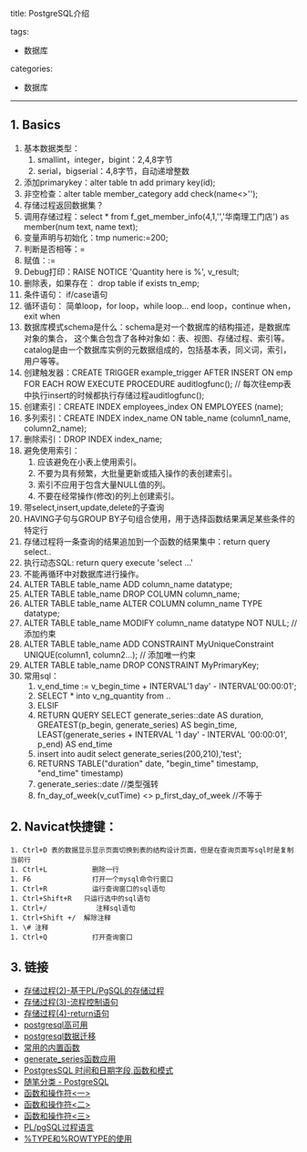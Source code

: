 title: PostgreSQL介绍

tags:
  - 数据库

categories:
  - 数据库

---
## 1. Basics
1. 基本数据类型：
	1. smallint，integer，bigint：2,4,8字节
	4. serial，bigserial：4,8字节，自动递增整数
1. 添加primarykey：alter table tn add primary key(id);
2. 非空检查：alter table member_category add check(name<>'');
3. 存储过程返回数据集？
4. 调用存储过程：select \* from f_get_member_info(4,1,'','华南理工门店') as member(num text, name text);
1. 变量声明与初始化：tmp numeric:=200;
1. 判断是否相等：=
1. 赋值：:=
1. Debug打印：RAISE NOTICE 'Quantity here is %', v_result;
1. 删除表，如果存在： drop table if exists tn_emp;
1. 条件语句： if/case语句
1. 循环语句： 简单loop，for loop，while loop... end loop，continue when，exit when
1. 数据库模式schema是什么：schema是对一个数据库的结构描述，是数据库对象的集合，
这个集合包含了各种对象如：表、视图、存储过程、索引等。
catalog是由一个数据库实例的元数据组成的，包括基本表，同义词，索引，用户等等。
1. 创建触发器：CREATE TRIGGER example_trigger AFTER INSERT ON emp  
FOR EACH ROW EXECUTE PROCEDURE auditlogfunc(); // 每次往emp表中执行insert的时候都执行存储过程auditlogfunc();
1. 创建索引：CREATE INDEX employees_index ON EMPLOYEES (name);
2. 多列索引：CREATE INDEX index_name ON table_name (column1_name, column2_name);
1. 删除索引：DROP INDEX index_name;
1. 避免使用索引：
	1. 应该避免在小表上使用索引。
	1. 不要为具有频繁，大批量更新或插入操作的表创建索引。
	1. 索引不应用于包含大量NULL值的列。
	1. 不要在经常操作(修改)的列上创建索引。
1. 带select,insert,update,delete的子查询
1. HAVING子句与GROUP BY子句组合使用，用于选择函数结果满足某些条件的特定行
1. 存储过程将一条查询的结果追加到一个函数的结果集中：return query select..
2. 执行动态SQL: return query execute 'select ...'
1. 不能再循环中对数据库进行操作。
1. ALTER TABLE table_name ADD column_name datatype;
1. ALTER TABLE table_name DROP COLUMN column_name;
1. ALTER TABLE table_name ALTER COLUMN column_name TYPE datatype;
1. ALTER TABLE table_name MODIFY column_name datatype NOT NULL; // 添加约束
1. ALTER TABLE table_name ADD CONSTRAINT MyUniqueConstraint UNIQUE(column1, column2...); // 添加唯一约束
1. ALTER TABLE table_name DROP CONSTRAINT MyPrimaryKey;
1. 常用sql：
	1. v_end_time := v_begin_time + INTERVAL'1 day' - INTERVAL'00:00:01';
	1. SELECT * into v_ng_quantity from ..
	1. ELSIF
	1. RETURN QUERY SELECT generate_series::date AS duration,
			GREATEST(p_begin, generate_series) AS begin_time,
			LEAST(generate_series + INTERVAL '1 day' - INTERVAL '00:00:01', p_end) AS end_time
	1. insert into audit select generate_series(200,210),'test';
	1. RETURNS TABLE("duration" date, "begin_time" timestamp, "end_time" timestamp) 
	1. generate_series::date  //类型强转
	1. fn_day_of_week(v_cutTime) <> p_first_day_of_week //不等于



## 2. Navicat快捷键：	
	1. Ctrl+D 表的数据显示显示页面切换到表的结构设计页面，但是在查询页面写sql时是复制当前行
	1. Ctrl+L           删除一行
	1. F6               打开一个mysql命令行窗口
	1. Ctrl+R           运行查询窗口的sql语句
	1. Ctrl+Shift+R   只运行选中的sql语句
	1. Ctrl+/            注释sql语句
	1. Ctrl+Shift +/  解除注释
	1. \# 注释
	1. Ctrl+Q           打开查询窗口


## 3. 链接
- [存储过程(2)-基于PL/PgSQL的存储过程](https://www.cnblogs.com/lottu/p/7405008.html)
- [存储过程(3)-流程控制语句](https://www.cnblogs.com/lottu/p/7405829.html)
- [存储过程(4)-return语句](https://www.cnblogs.com/lottu/p/7410941.html)
- [postgresql高可用](https://www.cnblogs.com/lottu/category/841292.html)
- [postgresql数据迁移](https://www.cnblogs.com/lottu/category/838299.html)
- [常用的内置函数](https://www.cnblogs.com/bingo711x/p/6733394.html)
- [generate_series函数应用](https://www.cnblogs.com/mchina/archive/2013/04/03/2997722.html)
- [PostgresSQL 时间和日期字段,函数和模式
](https://blog.csdn.net/liguangxianbin/article/details/80166965)
- [随笔分类 - PostgreSQL](https://www.cnblogs.com/stephen-liu74/category/343171.html)
- [函数和操作符<一>](https://www.cnblogs.com/stephen-liu74/archive/2012/05/02/2294071.html)
- [函数和操作符<二>](http://www.cnblogs.com/stephen-liu74/archive/2012/05/04/2294643.html)
- [函数和操作符<三>](https://www.cnblogs.com/stephen-liu74/archive/2012/05/07/2295273.html)
- [PL/pgSQL过程语言](https://www.cnblogs.com/stephen-liu74/archive/2012/06/06/2312759.html)
- [%TYPE和%ROWTYPE的使用](https://www.cnblogs.com/liuqiyun/p/6560739.html)
	